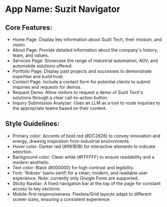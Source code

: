 # **App Name**: Suzit Navigator

## Core Features:

- Home Page: Display key information about Suzit Tech, their mission, and vision.
- About Page: Provide detailed information about the company's history, team, and values.
- Services Page: Showcase the range of industrial automation, AGV, and automobile solutions offered.
- Portfolio Page: Display past projects and successes to demonstrate expertise and build trust.
- Contact Page: Include a contact form for potential clients to submit inquiries and requests for demos.
- Request Demo: Allow visitors to request a demo of Suzit Tech's solutions through a clear call-to-action button.
- Inquiry Submission Analyzer: Uses an LLM as a tool to route inquiries to the appropriate teams based on their content.

## Style Guidelines:

- Primary color: Accents of bold red (#DC2626) to convey innovation and energy, drawing inspiration from industrial environments.
- Hover color: Darker red (#991B1B) for interactive elements to indicate selection.
- Background color: Clean white (#FFFFFF) to ensure readability and a modern aesthetic.
- Text color: Black (#000000) for high contrast and legibility.
- Font: 'Roboto' (sans-serif) for a clean, modern, and readable user experience. Note: currently only Google Fonts are supported.
- Sticky Navbar: A fixed navigation bar at the top of the page for constant access to key sections.
- Mobile-first responsiveness: Flexbox/Grid layouts adapt to different screen sizes, ensuring a consistent experience.